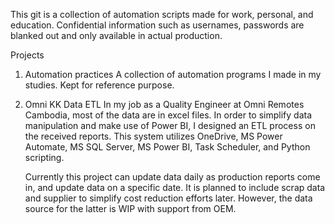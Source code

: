 This git is a collection of automation scripts made for work, personal, and education.
Confidential information such as usernames, passwords are blanked out and only available in actual production.

Projects
1. Automation practices
    A collection of automation programs I made in my studies. Kept for reference purpose.

2. Omni KK Data ETL
    In my job as a Quality Engineer at Omni Remotes Cambodia, most of the data are in excel files. In order to simplify data manipulation and make use of Power BI, I designed an ETL process on the received reports. This system utilizes OneDrive, MS Power Automate, MS SQL Server, MS Power BI, Task Scheduler, and Python scripting. 

    Currently this project can update data daily as production reports come in, and update data on a specific date. It is planned to include scrap data and supplier to simplify cost reduction efforts later. However, the data source for the latter is WIP with support from OEM.
